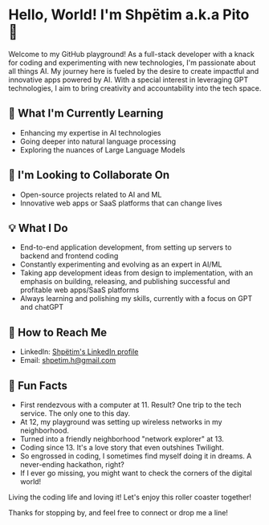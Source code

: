 # Hello, World! I'm Shpëtim a.k.a Pito 👋

Welcome to my GitHub playground! As a full-stack developer with a knack for coding and experimenting with new technologies, I'm passionate about all things AI. My journey here is fueled by the desire to create impactful and innovative apps powered by AI. With a special interest in leveraging GPT technologies, I aim to bring creativity and accountability into the tech space.

## 🚀 What I'm Currently Learning

- Enhancing my expertise in AI technologies
- Going deeper into natural language processing
- Exploring the nuances of Large Language Models

## 🎯 I'm Looking to Collaborate On

- Open-source projects related to AI and ML
- Innovative web apps or SaaS platforms that can change lives

## 💡 What I Do

- End-to-end application development, from setting up servers to backend and frontend coding
- Constantly experimenting and evolving as an expert in AI/ML
- Taking app development ideas from design to implementation, with an emphasis on building, releasing, and publishing successful and profitable web apps/SaaS platforms
- Always learning and polishing my skills, currently with a focus on GPT and chatGPT

## 📮 How to Reach Me

- LinkedIn: [Shpëtim's LinkedIn profile](https://linkedin.com/in/shpetimhaxhiu)
- Email: shpetim.h@gmail.com

## 🎈 Fun Facts

- First rendezvous with a computer at 11. Result? One trip to the tech service. The only one to this day.
- At 12, my playground was setting up wireless networks in my neighborhood.
- Turned into a friendly neighborhood "network explorer" at 13.
- Coding since 13. It's a love story that even outshines Twilight.
- So engrossed in coding, I sometimes find myself doing it in dreams. A never-ending hackathon, right?
- If I ever go missing, you might want to check the corners of the digital world!

Living the coding life and loving it! Let's enjoy this roller coaster together!

Thanks for stopping by, and feel free to connect or drop me a line!
